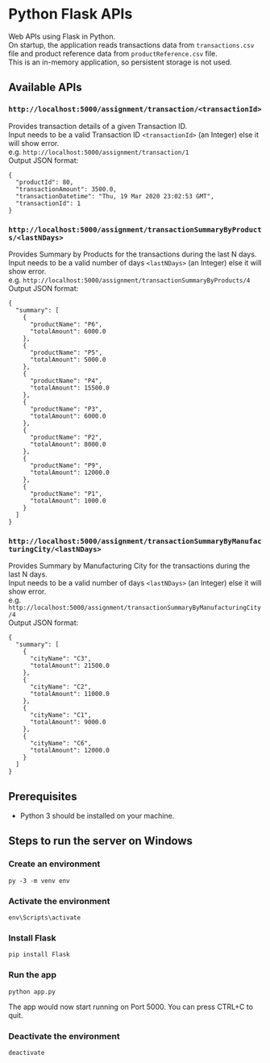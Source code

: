 # Python Flask APIs

Web APIs using Flask in Python.<br />
On startup, the application reads transactions data from `transactions.csv` file and product reference data from `productReference.csv` file.<br />
This is an in-memory application, so persistent storage is not used.

## Available APIs

### `http://localhost:5000/assignment/transaction/<transactionId>`

Provides transaction details of a given Transaction ID.<br />
Input needs to be a valid Transaction ID `<transactionId>` (an Integer) else it will show error.<br />
e.g. `http://localhost:5000/assignment/transaction/1` <br />
Output JSON format:<br />

```
{
  "productId": 80,
  "transactionAmount": 3500.0,
  "transactionDatetime": "Thu, 19 Mar 2020 23:02:53 GMT",
  "transactionId": 1
}
```

### `http://localhost:5000/assignment/transactionSummaryByProducts/<lastNDays>`

Provides Summary by Products for the transactions during the last N days.<br />
Input needs to be a valid number of days `<lastNDays>` (an Integer) else it will show error.<br />
e.g. `http://localhost:5000/assignment/transactionSummaryByProducts/4`<br />
Output JSON format:<br />

```
{
  "summary": [
    {
      "productName": "P6",
      "totalAmount": 6000.0
    },
    {
      "productName": "P5",
      "totalAmount": 5000.0
    },
    {
      "productName": "P4",
      "totalAmount": 15500.0
    },
    {
      "productName": "P3",
      "totalAmount": 6000.0
    },
    {
      "productName": "P2",
      "totalAmount": 8000.0
    },
    {
      "productName": "P9",
      "totalAmount": 12000.0
    },
    {
      "productName": "P1",
      "totalAmount": 1000.0
    }
  ]
}
```

### `http://localhost:5000/assignment/transactionSummaryByManufacturingCity/<lastNDays>`

Provides Summary by Manufacturing City for the transactions during the last N days.<br />
Input needs to be a valid number of days `<lastNDays>` (an Integer) else it will show error.<br />
e.g. `http://localhost:5000/assignment/transactionSummaryByManufacturingCity/4`<br />
Output JSON format:<br />

```
{
  "summary": [
    {
      "cityName": "C3",
      "totalAmount": 21500.0
    },
    {
      "cityName": "C2",
      "totalAmount": 11000.0
    },
    {
      "cityName": "C1",
      "totalAmount": 9000.0
    },
    {
      "cityName": "C6",
      "totalAmount": 12000.0
    }
  ]
}
```

## Prerequisites

- Python 3 should be installed on your machine.

## Steps to run the server on Windows

### Create an environment

```
py -3 -m venv env
```

### Activate the environment

```
env\Scripts\activate
```

### Install Flask

```
pip install Flask
```

### Run the app

```
python app.py
```

The app would now start running on Port 5000. You can press CTRL+C to quit.

### Deactivate the environment

```
deactivate
```
